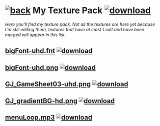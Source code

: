 # [![back](https://cdn.discordapp.com/emojis/887168885747511396?size=32)](https://reper2.github.io/Downloadable-Files) My Texture Pack [![download](https://cdn.discordapp.com/emojis/885670815725674527.png?size=32)](https://raw.githubusercontent.com/Reper2/Downloadable-Files/master/texture-pack.md)

###### Here you'll find my texture pack. Not all the textures are here yet because I'm still editing them, textures that have at least 1 edit and have been merged will appear in this list.

[bigFont-uhd.fnt](https://reper2.github.io/Downloadable-Files/texture-pack/bigFont-uhd.fnt)
[![download](https://cdn.discordapp.com/emojis/885670815725674527.png?size=32)](https://raw.githubusercontent.com/https://github.com/Reper2/Downloadable-Files/master/texture-pack/bigFont-uhd.fnt)
---

[bigFont-uhd.png](https://cdn.discordapp.com/attachments/888230424625680515/888253643512487956/bigFont-uhd.png)
[![download](https://cdn.discordapp.com/emojis/885670815725674527.png?size=32)](https://raw.githubusercontent.com/Reper2/Downloadable-Files/master/texture-pack/bigFont-uhd.png)
---

[GJ_GameSheet03-uhd.png](https://cdn.discordapp.com/attachments/888230424625680515/888253662378475540/GJ_GameSheet03-uhd.png)
[![download](https://cdn.discordapp.com/emojis/885670815725674527.png?size=32)](https://raw.githubusercontent.com/Reper2/Downloadable-Files/master/texture-pack/GJ_GameSheet03-uhd.png)
---

[GJ_gradientBG-hd.png](https://cdn.discordapp.com/attachments/888230424625680515/888253612025839636/GJ_gradientBG-hd.png)
[![download](https://cdn.discordapp.com/emojis/885670815725674527.png?size=32)](https://raw.githubusercontent.com/Reper2/Downloadable-Files/master/texture-pack/GJ_gradientBG-hd.png)
---

[menuLoop.mp3](https://cdn.discordapp.com/attachments/427893900594774026/890107341540819014/menuLoop.mp3)
[![download](https://cdn.discordapp.com/emojis/885670815725674527.png?size=32)](https://raw.githubusercontent.com/Reper2/Downloadable-Files/master/texture-pack/menuLoop.mp3)
---
